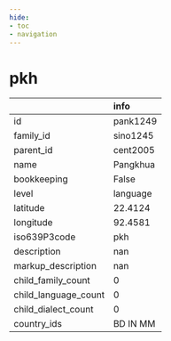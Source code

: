 ```yaml
---
hide:
- toc
- navigation
---
```

# pkh
|                      | info     |
|:---------------------|:---------|
| id                   | pank1249 |
| family_id            | sino1245 |
| parent_id            | cent2005 |
| name                 | Pangkhua |
| bookkeeping          | False    |
| level                | language |
| latitude             | 22.4124  |
| longitude            | 92.4581  |
| iso639P3code         | pkh      |
| description          | nan      |
| markup_description   | nan      |
| child_family_count   | 0        |
| child_language_count | 0        |
| child_dialect_count  | 0        |
| country_ids          | BD IN MM |
